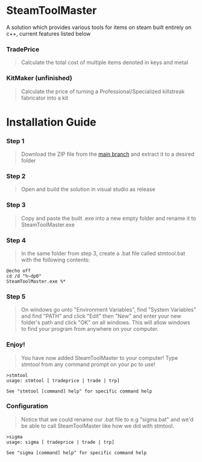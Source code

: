 # SteamToolMaster
A solution which provides various tools for items on steam built entirely on c++, current features listed below
### TradePrice
> Calculate the total cost of multiple items denoted in keys and metal
### KitMaker (unfinished)
> Calculate the price of turning a Professional/Specialized killstreak fabricator into a kit

# Installation Guide
### Step 1
> Download the ZIP file from the [main branch](https://github.com/MasterVint/SteamToolMaster) and extract it to a desired folder
### Step 2
> Open and build the solution in visual studio as release
### Step 3
> Copy and paste the built .exe into a new empty folder and rename it to SteamToolMaster.exe
### Step 4
> In the same folder from step 3, create a .bat file called stmtool.bat with the following contents:
```
@echo off
cd /d "%~dp0"
SteamToolMaster.exe %*
```
### Step 5
> On windows go unto "Environment Variables", find "System Variables" and find "PATH" and click "Edit" then "New" and enter your new folder's path and click "OK" on all windows. This will allow windows to find your program from anywhere on your computer.
### Enjoy!
> You have now added SteamToolMaster to your computer! Type stmtool from any command prompt on your pc to use!
```
>stmtool
usage: stmtool [ tradeprice | trade | trp]

See "stmtool [command] help" for specific command help
```
### Configuration
> Notice that we could rename our .bat file to e.g "sigma.bat" and we'd be able to call SteamToolMaster like how we did with stmtool.
```
>sigma
usage: sigma [ tradeprice | trade | trp]

See "sigma [command] help" for specific command help
```
